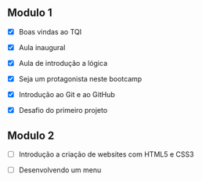 ##		Modulo 1

- [x] Boas vindas ao TQI

- [x] Aula inaugural

- [x] Aula de introdução a lógica 

- [x] Seja um protagonista neste bootcamp

- [x] Introdução ao Git e ao GitHub

- [x] Desafio do primeiro projeto

  

##	Modulo 2

- [ ] Introdução a criação de websites com HTML5 e CSS3
- [ ] Desenvolvendo um menu 

  

  

